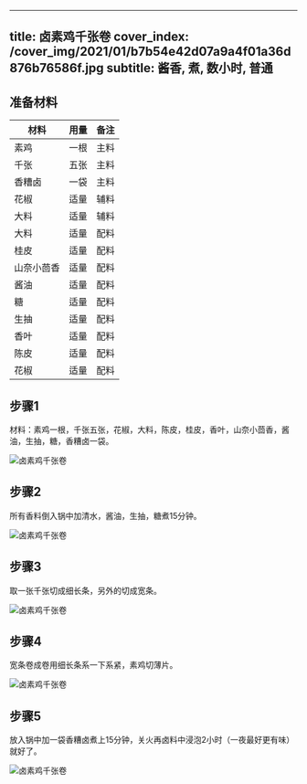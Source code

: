 
---
title: 卤素鸡千张卷
cover_index: /cover_img/2021/01/b7b54e42d07a9a4f01a36d876b76586f.jpg
subtitle: 酱香, 煮, 数小时, 普通
---

## 准备材料

| 材料     | 用量 | 备注|
| ------- | ----- | --- |
| 素鸡 | 一根| 主料 |
| 千张 | 五张| 主料 |
| 香糟卤 | 一袋| 主料 |
| 花椒 | 适量| 辅料 |
| 大料 | 适量| 辅料 |
| 大料 | 适量| 配料 |
| 桂皮 | 适量| 配料 |
| 山奈小茴香 | 适量| 配料 |
| 酱油 | 适量| 配料 |
| 糖 | 适量| 配料 |
| 生抽 | 适量| 配料 |
| 香叶 | 适量| 配料 |
| 陈皮 | 适量| 配料 |
| 花椒 | 适量| 配料 |

## 步骤1

材料：素鸡一根，千张五张，花椒，大料，陈皮，桂皮，香叶，山奈小茴香，酱油，生抽，糖，香糟卤一袋。

![卤素鸡千张卷](https://i8.meishichina.com/attachment/recipe/201010/201010181521559.jpg?x-oss-process=style/p320) 

## 步骤2

所有香料倒入锅中加清水，酱油，生抽，糖煮15分钟。

![卤素鸡千张卷](https://i8.meishichina.com/attachment/recipe/201010/201010181522079.jpg?x-oss-process=style/p320) 

## 步骤3

取一张千张切成细长条，另外的切成宽条。

![卤素鸡千张卷](https://i8.meishichina.com/attachment/recipe/201010/201010181522445.jpg?x-oss-process=style/p320) 

## 步骤4

宽条卷成卷用细长条系一下系紧，素鸡切薄片。

![卤素鸡千张卷](https://i8.meishichina.com/attachment/recipe/201010/201010181522546.jpg?x-oss-process=style/p320) 

## 步骤5

放入锅中加一袋香糟卤煮上15分钟，关火再卤料中浸泡2小时（一夜最好更有味）就好了。

![卤素鸡千张卷](https://i8.meishichina.com/attachment/recipe/201010/201010181523070.jpg?x-oss-process=style/p320) 

